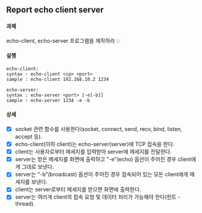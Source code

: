 ## Report echo client server

#### 과제

echo-client, echo-server 프로그램을 제작하라 💡

#### 실행

```
echo-client:
syntax : echo-client <ip> <port>
sample : echo-client 192.168.10.2 1234

echo-server:
syntax : echo-server <port> [-e[-b]]
sample : echo-server 1234 -e -b
```

#### 상세

- [x] socket 관련 함수를 사용한다(socket, connect, send, recv, bind, listen, accept 등).
- [x] echo-client(이하 client)는 echo-server(server)에 TCP 접속을 한다.
- [x] client는 사용자로부터 메세지를 입력받아 server에 메세지를 전달한다.
- [x] server는 받은 메세지를 화면에 출력하고 "-e"(echo) 옵션이 주어진 경우 client에게 그대로 보낸다.
- [x] server는 "-b"(broadcast) 옵션이 주어진 경우 접속되어 있는 모든 client에게 메세지를 보낸다.
- [x] client는 server로부터 메세지를 받으면 화면에 출력한다.
- [x] server는 여러개 client의 접속 요청 및 데이터 처리가 가능해야 한다(힌트 - thread).

